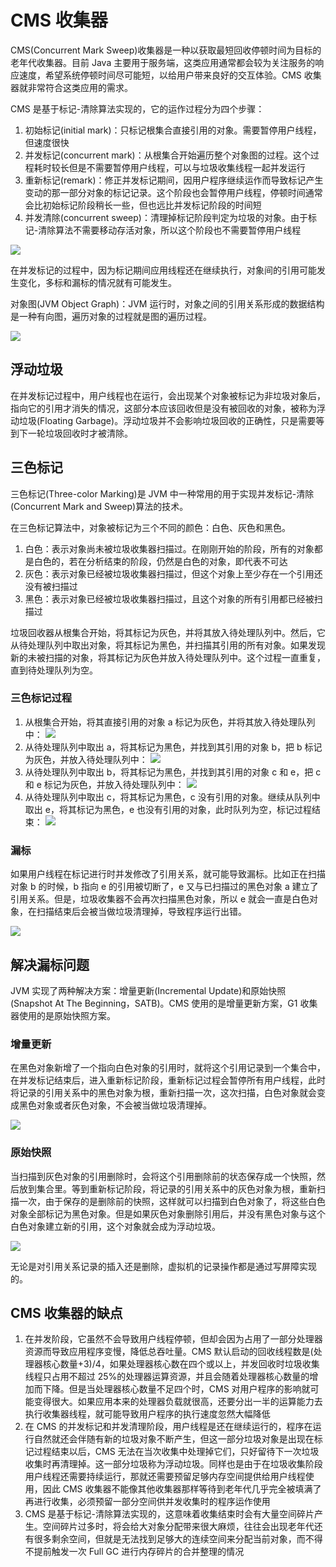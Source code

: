 # CMS 收集器

CMS(Concurrent Mark Sweep)收集器是一种以获取最短回收停顿时间为目标的老年代收集器。目前 Java 主要用于服务端，这类应用通常都会较为关注服务的响应速度，希望系统停顿时间尽可能短，以给用户带来良好的交互体验。CMS 收集器就非常符合这类应用的需求。

CMS 是基于标记-清除算法实现的，它的运作过程分为四个步骤：

1. 初始标记(initial mark)：只标记根集合直接引用的对象。需要暂停用户线程，但速度很快
2. 并发标记(concurrent mark)：从根集合开始遍历整个对象图的过程。这个过程耗时较长但是不需要暂停用户线程，可以与垃圾收集线程一起并发运行
3. 重新标记(remark)：修正并发标记期间，因用户程序继续运作而导致标记产生变动的那一部分对象的标记记录。这个阶段也会暂停用户线程，停顿时间通常会比初始标记阶段稍长一些，但也远比并发标记阶段的时间短
4. 并发清除(concurrent sweep)：清理掉标记阶段判定为垃圾的对象。由于标记-清除算法不需要移动存活对象，所以这个阶段也不需要暂停用户线程

![](../../img/cms.png)

在并发标记的过程中，因为标记期间应用线程还在继续执行，对象间的引用可能发生变化，多标和漏标的情况就有可能发生。

对象图(JVM Object Graph)：JVM 运行时，对象之间的引用关系形成的数据结构是一种有向图，遍历对象的过程就是图的遍历过程。

![](../../img/ObjectGraph.png)

## 浮动垃圾

在并发标记过程中，用户线程也在运行，会出现某个对象被标记为非垃圾对象后，指向它的引用才消失的情况，这部分本应该回收但是没有被回收的对象，被称为浮动垃圾(Floating Garbage)。浮动垃圾并不会影响垃圾回收的正确性，只是需要等到下一轮垃圾回收时才被清除。

## 三色标记

三色标记(Three-color Marking)是 JVM 中一种常用的用于实现并发标记-清除(Concurrent Mark and Sweep)算法的技术。

在三色标记算法中，对象被标记为三个不同的颜色：白色、灰色和黑色。

1. 白色：表示对象尚未被垃圾收集器扫描过。在刚刚开始的阶段，所有的对象都是白色的，若在分析结束的阶段，仍然是白色的对象，即代表不可达
2. 灰色：表示对象已经被垃圾收集器扫描过，但这个对象上至少存在一个引用还没有被扫描过
3. 黑色：表示对象已经被垃圾收集器扫描过，且这个对象的所有引用都已经被扫描过

垃圾回收器从根集合开始，将其标记为灰色，并将其放入待处理队列中。然后，它从待处理队列中取出对象，将其标记为黑色，并扫描其引用的所有对象。如果发现新的未被扫描的对象，将其标记为灰色并放入待处理队列中。这个过程一直重复，直到待处理队列为空。

### 三色标记过程

1. 从根集合开始，将其直接引用的对象 a 标记为灰色，并将其放入待处理队列中：
   ![](../../img/ThreeColorMarking1.png)
2. 从待处理队列中取出 a，将其标记为黑色，并找到其引用的对象 b，把 b 标记为灰色，并放入待处理队列中：
   ![](../../img/ThreeColorMarking3.png)
3. 从待处理队列中取出 b，将其标记为黑色，并找到其引用的对象 c 和 e，把 c 和 e 标记为灰色，并放入待处理队列中：
   ![](../../img/ThreeColorMarking4.png)
4. 从待处理队列中取出 c，将其标记为黑色，c 没有引用的对象。继续从队列中取出 e，将其标记为黑色，e 也没有引用的对象，此时队列为空，标记过程结束：
   ![](../../img/ThreeColorMarking5.png)

### 漏标

如果用户线程在标记进行时并发修改了引用关系，就可能导致漏标。比如正在扫描对象 b 的时候，b 指向 e 的引用被切断了，e 又与已扫描过的黑色对象 a 建立了引用关系。但是，垃圾收集器不会再次扫描黑色对象，所以 e 就会一直是白色对象，在扫描结束后会被当做垃圾清理掉，导致程序运行出错。

![](../../img/ThreeColorMarking6.png)

## 解决漏标问题

JVM 实现了两种解决方案：增量更新(Incremental Update)和原始快照(Snapshot At The Beginning，SATB)。CMS 使用的是增量更新方案，G1 收集器使用的是原始快照方案。

### 增量更新

在黑色对象新增了一个指向白色对象的引用时，就将这个引用记录到一个集合中，在并发标记结束后，进入重新标记阶段，重新标记过程会暂停所有用户线程，此时将记录的引用关系中的黑色对象为根，重新扫描一次，这次扫描，白色对象就会变成黑色对象或者灰色对象，不会被当做垃圾清理掉。

![](../../img/ThreeColorMarking8.png)

### 原始快照

当扫描到灰色对象的引用删除时，会将这个引用删除前的状态保存成一个快照，然后放到集合里。等到重新标记阶段，将记录的引用关系中的灰色对象为根，重新扫描一次，由于保存的是删除前的快照，这样就可以扫描到白色对象了，将这些白色对象全部标记为黑色对象。但是如果灰色对象删除引用后，并没有黑色对象与这个白色对象建立新的引用，这个对象就会成为浮动垃圾。

![](../../img/ThreeColorMarking7.png)

无论是对引用关系记录的插入还是删除，虚拟机的记录操作都是通过写屏障实现的。

## CMS 收集器的缺点

1. 在并发阶段，它虽然不会导致用户线程停顿，但却会因为占用了一部分处理器资源而导致应用程序变慢，降低总吞吐量。CMS 默认启动的回收线程数是(处理器核心数量+3)/4，如果处理器核心数在四个或以上，并发回收时垃圾收集线程只占用不超过 25%的处理器运算资源，并且会随着处理器核心数量的增加而下降。但是当处理器核心数量不足四个时，CMS 对用户程序的影响就可能变得很大。如果应用本来的处理器负载就很高，还要分出一半的运算能力去执行收集器线程，就可能导致用户程序的执行速度忽然大幅降低
2. 在 CMS 的并发标记和并发清理阶段，用户线程是还在继续运行的，程序在运行自然就还会伴随有新的垃圾对象不断产生，但这一部分垃圾对象是出现在标记过程结束以后，CMS 无法在当次收集中处理掉它们，只好留待下一次垃圾收集时再清理掉。这一部分垃圾称为浮动垃圾。同样也是由于在垃圾收集阶段用户线程还需要持续运行，那就还需要预留足够内存空间提供给用户线程使用，因此 CMS 收集器不能像其他收集器那样等待到老年代几乎完全被填满了再进行收集，必须预留一部分空间供并发收集时的程序运作使用
3. CMS 是基于标记-清除算法实现的，这意味着收集结束时会有大量空间碎片产生。空间碎片过多时，将会给大对象分配带来很大麻烦，往往会出现老年代还有很多剩余空间，但就是无法找到足够大的连续空间来分配当前对象，而不得不提前触发一次 Full GC 进行内存碎片的合并整理的情况
